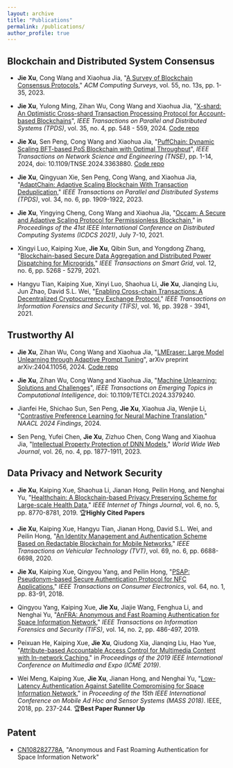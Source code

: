 ```yaml
---
layout: archive
title: "Publications"
permalink: /publications/
author_profile: true
---
```


##  Blockchain and Distributed System Consensus

- **Jie Xu**, Cong Wang and Xiaohua Jia, "[A Survey of Blockchain Consensus Protocols](https://dl.acm.org/doi/abs/10.1145/3579845)," *ACM Computing Surveys*, vol. 55, no. 13s, pp. 1-35, 2023.
- **Jie Xu**, Yulong Ming, Zihan Wu, Cong Wang and Xiaohua Jia, "[X-shard: An Optimistic Cross-shard Transaction Processing Protocol for Account-based Blockchains](https://ieeexplore.ieee.org/abstract/document/10418573)", *IEEE Transactions on Parallel and Distributed Systems (TPDS)*, vol. 35, no. 4, pp. 548 - 559, 2024. [Code repo](https://github.com/myl7/xshard)  

- **Jie Xu**, Sen Peng, Cong Wang and Xiaohua Jia, "[PuffChain: Dynamic Scaling BFT-based PoS Blockchain with Optimal Throughput](https://ieeexplore.ieee.org/abstract/document/10428055)", *IEEE Transactions on Network Science and Engineering (TNSE)*, pp. 1-14, 2024, doi: 10.1109/TNSE.2024.3363880. [Code repo  ](https://github.com/senp98/PuffChain) 
  
- **Jie Xu**, Qingyuan Xie, Sen Peng, Cong Wang, and Xiaohua Jia, "[AdaptChain: Adaptive Scaling Blockchain With Transaction Deduplication](https://ieeexplore.ieee.org/abstract/document/10102556)," *IEEE Transactions on Parallel and Distributed Systems (TPDS)*, vol. 34, no. 6, pp. 1909-1922, 2023.

- **Jie Xu**, Yingying Cheng, Cong Wang and Xiaohua Jia, "[Occam: A Secure and Adaptive Scaling Protocol for Permissionless Blockchain](https://ieeexplore.ieee.org/abstract/document/9546407)," in *Proceedings of the 41st IEEE International Conference on Distributed Computing Systems (ICDCS 2021)*, July 7-10, 2021.
 
- Xingyi Luo, Kaiping Xue, **Jie Xu**, Qibin Sun, and Yongdong Zhang, "[Blockchain-based Secure Data Aggregation and Distributed Power Dispatching for Microgrids](https://ieeexplore.ieee.org/abstract/document/9493753)," *IEEE Transactions on Smart Grid*, vol. 12, no. 6, pp. 5268 - 5279, 2021.

- Hangyu Tian, Kaiping Xue, Xinyi Luo, Shaohua Li, **Jie Xu**, Jianqing Liu, Jun Zhao, David S.L. Wei, "[Enabling Cross-chain Transactions: A Decentralized Cryptocurrency Exchange Protocol](https://ieeexplore.ieee.org/abstract/document/9478888)," *IEEE Transactions on Information Forensics and Security (TIFS)*, vol. 16, pp. 3928 - 3941, 2021.

## Trustworthy AI
- **Jie Xu**, Zihan Wu, Cong Wang and Xiaohua Jia, "[LMEraser: Large Model Unlearning through Adaptive Prompt Tuning](https://arxiv.org/abs/2404.11056)", arXiv preprint arXiv:2404.11056, 2024. [Code repo](https://github.com/lmeraser/lmeraser)  

- **Jie Xu**, Zihan Wu, Cong Wang and Xiaohua Jia, "[Machine Unlearning: Solutions and Challenges](https://ieeexplore.ieee.org/document/10488864)", *IEEE Transactions on Emerging Topics in Computational Intelligence*, doi: 10.1109/TETCI.2024.3379240.  

- Jianfei He, Shichao Sun, Sen Peng, **Jie Xu**, Xiaohua Jia, Wenjie Li, "[Contrastive Preference Learning for Neural Machine Translation](https://openreview.net/forum?id=dDhy2uE4TKbq)," *NAACL 2024 Findings*, 2024.
  
- Sen Peng, Yufei Chen, **Jie Xu**, Zizhuo Chen, Cong Wang and Xiaohua Jia, "[Intellectual Property Protection of DNN Models](https://link.springer.com/article/10.1007/s11280-022-01113-3)," *World Wide Web Journal*, vol. 26, no. 4, pp. 1877-1911, 2023.

## Data Privacy and Network Security

- **Jie Xu**, Kaiping Xue, Shaohua Li, Jianan Hong, Peilin Hong, and Nenghai Yu, "[Healthchain: A Blockchain-based Privacy Preserving Scheme for Large-scale Health Data](https://ieeexplore.ieee.org/abstract/document/8738810)," *IEEE Internet of Things Journal*, vol. 6, no. 5, pp. 8770-8781, 2019. 🏆**Highly Cited Papers**
- **Jie Xu**, Kaiping Xue, Hangyu Tian, Jianan Hong, David S.L. Wei, and Peilin Hong, "[An Identity Management and Authentication Scheme Based on Redactable Blockchain for Mobile Networks](https://ieeexplore.ieee.org/abstract/document/9060994)," *IEEE Transactions on Vehicular Technology (TVT)*, vol. 69, no. 6, pp. 6688-6698, 2020.
  
- **Jie Xu**, Kaiping Xue, Qingyou Yang, and Peilin Hong, "[PSAP: Pseudonym-based Secure Authentication Protocol for NFC Applications](https://ieeexplore.ieee.org/abstract/document/8307349)," *IEEE Transactions on Consumer Electronics*, vol. 64, no. 1, pp. 83-91, 2018.

- Qingyou Yang, Kaiping Xue, **Jie Xu**, Jiajie Wang, Fenghua Li, and Nenghai Yu, "[AnFRA: Anonymous and Fast Roaming Authentication for Space Information Network](https://ieeexplore.ieee.org/abstract/document/8409474)," *IEEE Transactions on Information Forensics and Security (TIFS)*, vol. 14, no. 2, pp. 486-497, 2019.

- Peixuan He, Kaiping Xue, **Jie Xu**, Qiudong Xia, Jianqing Liu, Hao Yue, "[Attribute-based Accountable Access Control for Multimedia Content with In-network Caching](https://ieeexplore.ieee.org/abstract/document/8785010)," in *Proceedings of the 2019 IEEE International Conference on Multimedia and Expo (ICME 2019)*.

- Wei Meng, Kaiping Xue, **Jie Xu**, Jianan Hong, and Nenghai Yu, "[Low-Latency Authentication Against Satellite Compromising for Space Information Network](https://ieeexplore.ieee.org/abstract/document/8567567)," in *Proceeding of the 15th IEEE International Conference on Mobile Ad Hoc and Sensor Systems (MASS 2018)*. IEEE, 2018, pp. 237-244. 🏆**Best Paper Runner Up**


## Patent
- [CN108282778A](https://patents.google.com/patent/CN108282778A/en), "Anonymous and Fast Roaming Authentication for Space Information Network"

